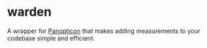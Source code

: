 warden
======

A wrapper for [Panopticon](https://github.com/Wizcorp/panopticon) that makes adding measurements to your codebase simple and efficient.
